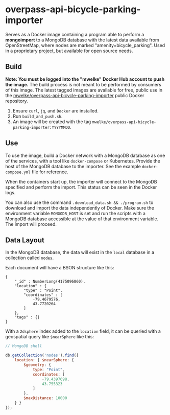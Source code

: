 # overpass-api-bicycle-parking-importer

Serves as a Docker image containing a program able to perform a **mongoimport** to a MongoDB database with the latest data available from OpenStreetMap, where nodes are marked "amenity=bicycle_parking". Used in a proprietary project, but available for open source needs.

## Build

**Note: You must be logged into the "mwelke" Docker Hub account to push the image.** The build process is not meant to be performed by consumers of this image. The latest tagged images are available for free, public use in the [mwelke/overpass-api-bicycle-parking-importer](https://hub.docker.com/r/mwelke/overpass-api-bicycle-parking-importer/) public Docker repository.

1. Ensure `curl`, `jq`, and `Docker` are installed.
1. Run `build_and_push.sh`.
1. An image will be created with the tag `mwelke/overpass-api-bicycle-parking-importer:YYYYMMDD`.

## Use

To use the image, build a Docker network with a MongoDB database as one of the services, with a tool like `docker-compose` or Kubernetes. Provide the host of the MongoDB database to the importer. See the example `docker-compose.yml` file for reference.

When the containers start up, the importer will connect to the MongoDB specified and perform the import. This status can be seen in the Docker logs.

You can also use the command `.download_data.sh && ./program.sh` to download and import the data independently of Docker. Make sure the environment variable `MONGODB_HOST` is set and run the scripts with a MongoDB database accessible at the value of that environment variable. The import will proceed.

## Data Layout

In the MongoDB database, the data will exist in the `local` database in a collection called `nodes`.

Each document will have a BSON structure like this:

```bson
{
    "_id" : NumberLong(4175096860),
    "location" : {
        "type" : "Point",
        "coordinates" : [ 
            -79.4679576, 
            43.7720264
        ]
    },
    "tags" : {}
}
```

With a `2dsphere` index added to the `location` field, it can be queried with a geospatial query like `$nearSphere` like this:

```javascript
// MongoDB shell

db.getCollection('nodes').find({
    location: { $nearSphere: {
        $geometry: {
            type: "Point",
            coordinates: [
                -79.4397698,
                43.755323
            ]
        },
        $maxDistance: 10000
    } }
});
```
